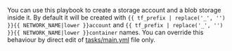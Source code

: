 You can use this playbook to create a storage account and a blob storage inside it. By default it will be created with `{{ tf_prefix | replace('_', '') }}{{ NETWORK_NAME|lower }}account` and `{{ tf_prefix | replace('_', '') }}{{ NETWORK_NAME|lower }}container` names. You can override this behaviour by direct edit of [tasks/main.yml](tasks/main.yml) file only.